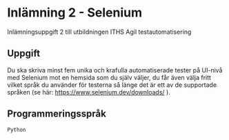 # Inlämning 2 - Selenium

Inlämningsuppgift 2 till utbildningen ITHS Agil testautomatisering

## Uppgift

Du ska skriva minst fem unika och kra fulla automatiserade tester på UI-nivå med Selenium mot en hemsida som du själv väljer, du får även välja fritt vilket språk du använder för testerna så länge det är ett av de supportade språken (se här: https://www.selenium.dev/downloads/ ).
## Programmeringsspråk

```
Python
```